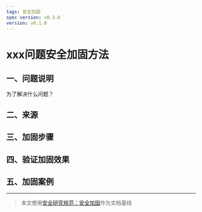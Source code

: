 ```yaml
---
tags: 安全加固
spec version: v0.3.0
version: v0.1.0
---
```


# xxx问题安全加固方法

## 一、问题说明
为了解决什么问题？

## 二、来源

## 三、加固步骤


## 四、验证加固效果

## 五、加固案例

----

> 本文使用[安全研究规范：安全加固](https://github.com/ssst0n3/security-research-specification/blob/main/%E5%AE%89%E5%85%A8%E4%BD%BF%E7%94%A8/%E5%AE%89%E5%85%A8%E5%8A%A0%E5%9B%BA.md)作为文档基线
